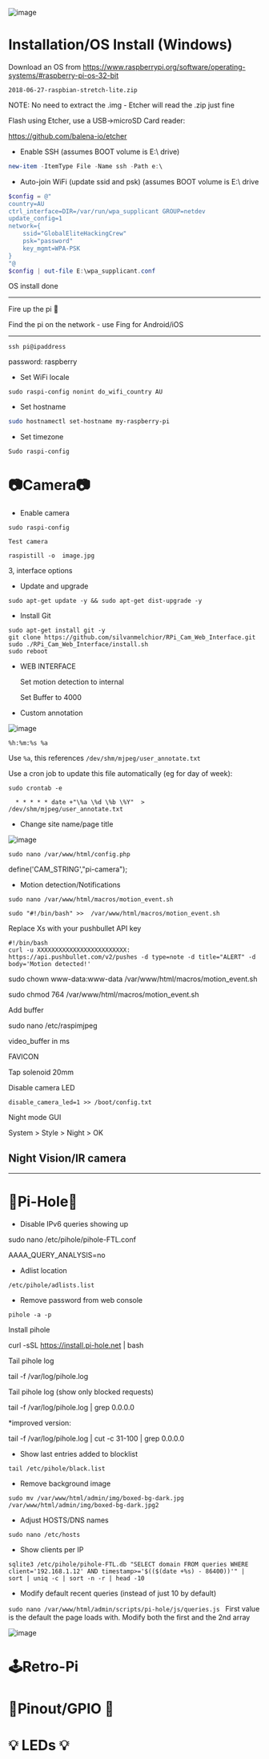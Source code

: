 ![image](https://user-images.githubusercontent.com/38451588/126574688-051a6b6a-df2e-494d-9aef-51e4c6470857.png)


<h1>Installation/OS Install (Windows) </h1>

Download an OS from https://www.raspberrypi.org/software/operating-systems/#raspberry-pi-os-32-bit

````
2018-06-27-raspbian-stretch-lite.zip
````

NOTE: No need to extract the .img - Etcher will read the .zip just fine


Flash using Etcher, use a USB->microSD Card reader:

https://github.com/balena-io/etcher

- Enable SSH (assumes BOOT volume is E:\ drive)
````powershell
new-item -ItemType File -Name ssh -Path e:\ 
````
- Auto-join WiFi (update ssid and psk) (assumes BOOT volume is E:\ drive

````powershell
$config = @"
country=AU
ctrl_interface=DIR=/var/run/wpa_supplicant GROUP=netdev
update_config=1
network={
	ssid="GlobalEliteHackingCrew"
	psk="password"
	key_mgmt=WPA-PSK
}
"@
$config | out-file E:\wpa_supplicant.conf
```````
OS install done

---

Fire up the pi 🚀

Find the pi on the network - use Fing for Android/iOS

---

```
ssh pi@ipaddress
```
password: raspberry
        
        
- Set WiFi locale
````
sudo raspi-config nonint do_wifi_country AU
````
	

- Set hostname
	
````bash
sudo hostnamectl set-hostname my-raspberry-pi	
````
- Set timezone

````bash
Sudo raspi-config 
```` 

<h1>📷Camera📷</h1>
        
- Enable camera

````
sudo raspi-config
````
	
	Test camera
	
	raspistill -o  image.jpg 
	
3, interface options
	

- Update and upgrade

````
sudo apt-get update -y && sudo apt-get dist-upgrade -y
````
	
- Install Git
	
````        
sudo apt-get install git -y
git clone https://github.com/silvanmelchior/RPi_Cam_Web_Interface.git 
sudo ./RPi_Cam_Web_Interface/install.sh
sudo reboot
````
	
- WEB INTERFACE 

    Set motion detection to internal 

    Set Buffer to 4000 

 

- Custom annotation 

![image](https://user-images.githubusercontent.com/38451588/126848389-ea5cd216-89a9-4d28-815e-20a0fa21dafa.png)

````
%h:%m:%s %a 
````
 
Use ````%a````, this references ````/dev/shm/mjpeg/user_annotate.txt````

Use a cron job to update this file automatically (eg for day of week): 

````sudo crontab -e````

````
  * * * * * date +"\%a \%d \%b \%Y"  > /dev/shm/mjpeg/user_annotate.txt 
````
 

 

- Change site name/page title

![image](https://user-images.githubusercontent.com/38451588/126848437-fd06864b-52dd-419b-8ab5-27a60972fd2a.png)


````
sudo nano /var/www/html/config.php 
````
define('CAM_STRING',"pi-camera"); 

 

 

- Motion detection/Notifications 

 
````
sudo nano /var/www/html/macros/motion_event.sh 
````
 
````
sudo "#!/bin/bash" >>  /var/www/html/macros/motion_event.sh 
````
 
Replace Xs with your pushbullet API key
	
````
#!/bin/bash 
curl -u XXXXXXXXXXXXXXXXXXXXXXXXX: https://api.pushbullet.com/v2/pushes -d type=note -d title="ALERT" -d body='Motion detected!' 
`````


sudo chown www-data:www-data /var/www/html/macros/motion_event.sh 

sudo chmod 764 /var/www/html/macros/motion_event.sh 

 

Add buffer  

sudo nano /etc/raspimjpeg 

video_buffer in ms 

 
FAVICON 



 

Tap solenoid 
20mm 

 
Disable camera LED

````disable_camera_led=1 >> /boot/config.txt````


Night mode GUI

System > Style > Night > OK

	
<h2>Night Vision/IR camera</h2>

---
	
<h1>🚫Pi-Hole🚫</h1>

- Disable IPv6 queries showing up 

sudo nano /etc/pihole/pihole-FTL.conf 

AAAA_QUERY_ANALYSIS=no 

 
- Adlist location 

````/etc/pihole/adlists.list ````

- Remove password from web console 

````pihole -a -p````
	

Install pihole 

curl -sSL https://install.pi-hole.net | bash 

 

 

Tail pihole log 

tail -f /var/log/pihole.log 

 

Tail pihole log (show only blocked requests) 

 

tail -f /var/log/pihole.log | grep 0.0.0.0 

 

*improved version: 

tail -f /var/log/pihole.log | cut -c 31-100 | grep 0.0.0.0 

- Show last entries added to blocklist 
````
tail /etc/pihole/black.list 
````

- Remove background image 
````
sudo mv /var/www/html/admin/img/boxed-bg-dark.jpg /var/www/html/admin/img/boxed-bg-dark.jpg2 
````

- Adjust HOSTS/DNS names 
````
sudo nano /etc/hosts 
````
- Show clients per IP
```` 
sqlite3 /etc/pihole/pihole-FTL.db "SELECT domain FROM queries WHERE client='192.168.1.12' AND timestamp>='$(($(date +%s) - 86400))'" | sort | uniq -c | sort -n -r | head -10
````

 - Modify default recent queries (instead of just 10 by default) 
 

````sudo nano /var/www/html/admin/scripts/pi-hole/js/queries.js ````
First value is the default the page loads with.  Modify both the first and the 2nd array 

![image](https://user-images.githubusercontent.com/38451588/126849361-c3a6a5c7-d442-4775-b21f-ecd32a30a159.png)
 


<h1>🕹Retro-Pi</h1>

# 🔌Pinout/GPIO 🔌


# 💡 LEDs 💡
